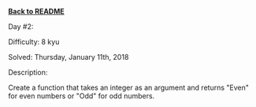 ﻿<a href=https://github.com/hlais/Kata---a---Day><b>Back to README</b><a>

Day #2: 

Difficulty: 8 kyu

Solved: Thursday, January 11th, 2018

Description:

Create a function that takes an integer as an argument and returns "Even" for even numbers or "Odd" for odd numbers.

